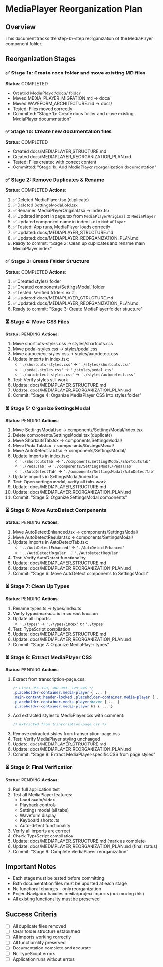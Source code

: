 # MediaPlayer Reorganization Plan

## Overview
This document tracks the step-by-step reorganization of the MediaPlayer component folder.

## Reorganization Stages

### ✅ Stage 1a: Create docs folder and move existing MD files
**Status**: COMPLETED
- Created MediaPlayer/docs/ folder
- Moved MEDIA_PLAYER_MIGRATION.md → docs/
- Moved WAVEFORM_ARCHITECTURE.md → docs/
- Tested: Files moved correctly
- Committed: "Stage 1a: Create docs folder and move existing MediaPlayer documentation"

### ✅ Stage 1b: Create new documentation files
**Status**: COMPLETED
- Created docs/MEDIAPLAYER_STRUCTURE.md
- Created docs/MEDIAPLAYER_REORGANIZATION_PLAN.md
- Tested: Files created with correct content
- Committed: "Stage 1b: Add MediaPlayer reorganization documentation"

### ✅ Stage 2: Remove Duplicates & Rename
**Status**: COMPLETED
**Actions**:
1. ✅ Deleted MediaPlayer.tsx (duplicate)
2. ✅ Deleted SettingsModal.old.tsx
3. ✅ Renamed MediaPlayerOriginal.tsx → index.tsx
4. ✅ Updated import in page.tsx from `MediaPlayerOriginal` to `MediaPlayer`
5. ✅ Updated component name in index.tsx to `MediaPlayer`
6. ✅ Tested: App runs, MediaPlayer loads correctly
7. ✅ Updated: docs/MEDIAPLAYER_STRUCTURE.md
8. ✅ Updated: docs/MEDIAPLAYER_REORGANIZATION_PLAN.md
9. Ready to commit: "Stage 2: Clean up duplicates and rename main MediaPlayer index"

### ✅ Stage 3: Create Folder Structure
**Status**: COMPLETED
**Actions**:
1. ✅ Created styles/ folder
2. ✅ Created components/SettingsModal/ folder
3. ✅ Tested: Verified folders exist
4. ✅ Updated: docs/MEDIAPLAYER_STRUCTURE.md
5. ✅ Updated: docs/MEDIAPLAYER_REORGANIZATION_PLAN.md
6. Ready to commit: "Stage 3: Create MediaPlayer folder structure"

### ⏳ Stage 4: Move CSS Files
**Status**: PENDING
**Actions**:
1. Move shortcuts-styles.css → styles/shortcuts.css
2. Move pedal-styles.css → styles/pedal.css
3. Move autodetect-styles.css → styles/autodetect.css
4. Update imports in index.tsx:
   - `'./shortcuts-styles.css'` → `'./styles/shortcuts.css'`
   - `'./pedal-styles.css'` → `'./styles/pedal.css'`
   - `'./autodetect-styles.css'` → `'./styles/autodetect.css'`
5. Test: Verify styles still work
6. Update: docs/MEDIAPLAYER_STRUCTURE.md
7. Update: docs/MEDIAPLAYER_REORGANIZATION_PLAN.md
8. Commit: "Stage 4: Organize MediaPlayer CSS into styles folder"

### ⏳ Stage 5: Organize SettingsModal
**Status**: PENDING
**Actions**:
1. Move SettingsModal.tsx → components/SettingsModal/index.tsx
2. Delete components/SettingsModal.tsx (duplicate)
3. Move ShortcutsTab.tsx → components/SettingsModal/
4. Move PedalTab.tsx → components/SettingsModal/
5. Move AutoDetectTab.tsx → components/SettingsModal/
6. Update imports in index.tsx:
   - `'./ShortcutsTab'` → `'./components/SettingsModal/ShortcutsTab'`
   - `'./PedalTab'` → `'./components/SettingsModal/PedalTab'`
   - `'./AutoDetectTab'` → `'./components/SettingsModal/AutoDetectTab'`
7. Update imports in SettingsModal/index.tsx
8. Test: Open settings modal, verify all tabs work
9. Update: docs/MEDIAPLAYER_STRUCTURE.md
10. Update: docs/MEDIAPLAYER_REORGANIZATION_PLAN.md
11. Commit: "Stage 5: Organize SettingsModal components"

### ⏳ Stage 6: Move AutoDetect Components
**Status**: PENDING
**Actions**:
1. Move AutoDetectEnhanced.tsx → components/SettingsModal/
2. Move AutoDetectRegular.tsx → components/SettingsModal/
3. Update imports in AutoDetectTab.tsx:
   - `'../AutoDetectEnhanced'` → `'./AutoDetectEnhanced'`
   - `'../AutoDetectRegular'` → `'./AutoDetectRegular'`
4. Test: Verify AutoDetect functionality
5. Update: docs/MEDIAPLAYER_STRUCTURE.md
6. Update: docs/MEDIAPLAYER_REORGANIZATION_PLAN.md
7. Commit: "Stage 6: Move AutoDetect components to SettingsModal"

### ⏳ Stage 7: Clean Up Types
**Status**: PENDING
**Actions**:
1. Rename types.ts → types/index.ts
2. Verify types/marks.ts is in correct location
3. Update all imports:
   - `'./types'` → `'./types/index'` or `'./types'`
4. Test: TypeScript compilation
5. Update: docs/MEDIAPLAYER_STRUCTURE.md
6. Update: docs/MEDIAPLAYER_REORGANIZATION_PLAN.md
7. Commit: "Stage 7: Organize MediaPlayer types"

### ⏳ Stage 8: Extract MediaPlayer CSS
**Status**: PENDING
**Actions**:
1. Extract from transcription-page.css:
   ```css
   /* Lines 355-358, 388-391, 529-545 */
   .placeholder-container.media-player { ... }
   .main-content.header-locked .placeholder-container.media-player { ... }
   .placeholder-container.media-player:hover { ... }
   .placeholder-container.media-player h3 { ... }
   ```
2. Add extracted styles to MediaPlayer.css with comment:
   ```css
   /* Extracted from transcription-page.css */
   ```
3. Remove extracted styles from transcription-page.css
4. Test: Verify MediaPlayer styling unchanged
5. Update: docs/MEDIAPLAYER_STRUCTURE.md
6. Update: docs/MEDIAPLAYER_REORGANIZATION_PLAN.md
7. Commit: "Stage 8: Extract MediaPlayer-specific CSS from page styles"

### ⏳ Stage 9: Final Verification
**Status**: PENDING
**Actions**:
1. Run full application test
2. Test all MediaPlayer features:
   - Load audio/video
   - Playback controls
   - Settings modal (all tabs)
   - Waveform display
   - Keyboard shortcuts
   - Auto-detect functionality
3. Verify all imports are correct
4. Check TypeScript compilation
5. Update: docs/MEDIAPLAYER_STRUCTURE.md (mark as complete)
6. Update: docs/MEDIAPLAYER_REORGANIZATION_PLAN.md (final status)
7. Commit: "Stage 9: Complete MediaPlayer reorganization"

## Important Notes
- Each stage must be tested before committing
- Both documentation files must be updated at each stage
- No functional changes - only reorganization
- ProjectNavigator handles media/project imports (not moving this)
- All existing functionality must be preserved

## Success Criteria
- [ ] All duplicate files removed
- [ ] Clear folder structure established
- [ ] All imports working correctly
- [ ] All functionality preserved
- [ ] Documentation complete and accurate
- [ ] No TypeScript errors
- [ ] Application runs without errors